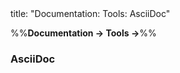 <frontmatter>
title: "Documentation: Tools: AsciiDoc"
</frontmatter>

<link rel="stylesheet" href="{{baseUrl}}/css/textbook.css">

<div class="website-content">

%%**Documentation → Tools →**%%

### AsciiDoc

<div id="main">

<include src="./what/embed.md" />

</div>
</div>
